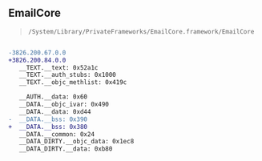 ## EmailCore

> `/System/Library/PrivateFrameworks/EmailCore.framework/EmailCore`

```diff

-3826.200.67.0.0
+3826.200.84.0.0
   __TEXT.__text: 0x52a1c
   __TEXT.__auth_stubs: 0x1000
   __TEXT.__objc_methlist: 0x419c

   __AUTH.__data: 0x60
   __DATA.__objc_ivar: 0x490
   __DATA.__data: 0xd44
-  __DATA.__bss: 0x390
+  __DATA.__bss: 0x380
   __DATA.__common: 0x24
   __DATA_DIRTY.__objc_data: 0x1ec8
   __DATA_DIRTY.__data: 0xb80

```
